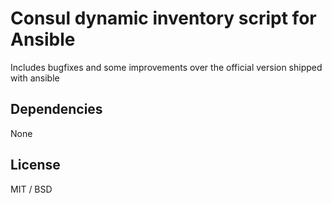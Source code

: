 # Consul dynamic inventory script for Ansible

Includes bugfixes and some improvements over the official version shipped with ansible

## Dependencies

None

## License

MIT / BSD
